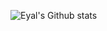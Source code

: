![Eyal's Github stats](https://github-readme-stats.vercel.app/api?username=eyalzek&show_icons=true&count_private=true&include_all_commits=true&theme=buefy)

<!--
**eyalzek/eyalzek** is a ✨ _special_ ✨ repository because its `README.md` (this file) appears on your GitHub profile.

Here are some ideas to get you started:

- 🔭 I’m currently working on ...
- 🌱 I’m currently learning ...
- 👯 I’m looking to collaborate on ...
- 🤔 I’m looking for help with ...
- 💬 Ask me about ...
- 📫 How to reach me: ...
- 😄 Pronouns: ...
- ⚡ Fun fact: ...
-->
